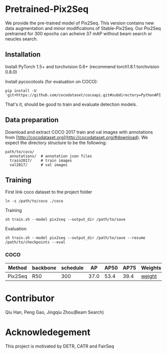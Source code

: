 # Pretrained-Pix2Seq
We provide the pre-trained model of Pix2Seq. This version contains new data augmentation and minor modifications of Stable-Pix2Seq. Our Pix2Seq pretrained for 300 epochs can acheive 37 mAP without beam search or neucles search. 


## Installation

Install PyTorch 1.5+ and torchvision 0.6+ (recommend torch1.8.1 torchvision 0.8.0)

Install pycocotools (for evaluation on COCO):

```
pip install -U 'git+https://github.com/cocodataset/cocoapi.git#subdirectory=PythonAPI'
```

That's it, should be good to train and evaluate detection models.

## Data preparation

Download and extract COCO 2017 train and val images with annotations from
[http://cocodataset.org](http://cocodataset.org/#download).
We expect the directory structure to be the following:
```
path/to/coco/
  annotations/  # annotation json files
  train2017/    # train images
  val2017/      # val images
```

## Training

First link coco dataset to the project folder
```
ln -s /path/to/coco ./coco 
```

Training
```
sh train.sh --model pix2seq --output_dir /path/to/save
```

Evaluation
```
sh train.sh --model pix2seq --output_dir /path/to/save --resume /path/to/checkpoints --eval
```

### COCO 

| Method  | backbone | schedule | AP | AP50 | AP75 | Weights |
| ------- | -------- | -------- | -- | ---- | ---- | ------- |
| Pix2Seq | R50      | 300      | 37.0 | 53.4 | 39.4 | [weight](https://drive.google.com/file/d/1W0BDmF_YAfMHCimntxWxUgSx88sQFChQ/view?usp=sharing) | 

# Contributor
Qiu Han, Peng Gao, Jingqiu Zhou(Beam Search)

# Acknowledegement
This project is motivated by DETR, CATR and FairSeq
